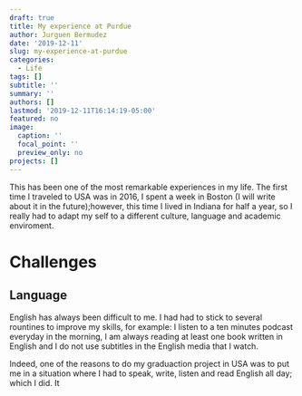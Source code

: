 ```yaml
---
draft: true
title: My experience at Purdue
author: Jurguen Bermudez
date: '2019-12-11'
slug: my-experience-at-purdue
categories:
  - Life
tags: []
subtitle: ''
summary: ''
authors: []
lastmod: '2019-12-11T16:14:19-05:00'
featured: no
image:
  caption: ''
  focal_point: ''
  preview_only: no
projects: []
---
```



This has been one of the most remarkable experiences in my life.
The first time I traveled to USA was in 2016, I spent a week in Boston (I will write about it in the future);however, this time I lived in Indiana for half a year, so I really had to adapt my self to a different culture, language and academic enviroment. 

# Challenges 

## Language 

English has always been difficult to me. I had had to stick to several rountines to improve my skills, for example: I listen to a ten minutes podcast everyday in the morning, I am always reading at least one book written in English and I do not use subtitles in the English media that I watch. 

Indeed, one of the reasons to do my graduaction project in USA was to put me in a situation where I had to speak, write, listen and read English all day; which I did. It 

